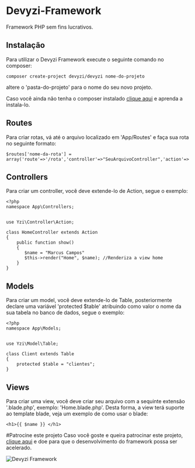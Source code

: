 # Devyzi-Framework
Framework PHP sem fins lucrativos.

## Instalação
Para utilizar o Devyzi Framework execute o seguinte comando no composer:
```
composer create-project devyzi/devyzi nome-do-projeto
```
altere o 'pasta-do-projeto' para o nome do seu novo projeto.

Caso você ainda não tenha o composer instalado [clique aqui](https://getcomposer.org/doc/00-intro.md) e aprenda a instala-lo.

## Routes
Para criar rotas, vá até o arquivo localizado em 'App/Routes' e faça sua rota no seguinte formato:
```
$routes['nome-da-rota'] = array('route'=>'/rota','controller'=>"SeuArquivoController",'action'=>'SuaFunção');
```
## Controllers
Para criar um controller, você deve extende-lo de Action, segue o exemplo:
```
<?php
namespace App\Controllers;


use Yzi\Controller\Action;

class HomeController extends Action
{
    public function show()
    {
       $name = "Marcus Campos"
       $this->render("Home", $name); //Renderiza a view home
    }
}
```
## Models
Para criar um model, você deve extende-lo de Table, posteriormente declare uma variável 'protected $table' atribuindo como valor o nome da sua tabela no banco de dados, segue o exemplo:
```
<?php
namespace App\Models;


use Yzi\Model\Table;

class Client extends Table
{
    protected $table = "clientes";
}
```
## Views
Para criar uma view, você deve criar seu arquivo com a sequinte extensão '.blade.php', exemplo: 'Home.blade.php'.
Desta forma, a view terá suporte ao template blade, veja um exemplo de como usar o blade:
```
<h1>{{ $name }} </h1>
```

#Patrocine este projeto
Caso você goste e queira patrocinar este projeto, [clique aqui](https://www.patreon.com/user?u=3580444) e doe para que o desenvolvimento do framework possa ser acelerado.

![Devyzi Framework](http://i.imgur.com/Mffjnem.png)

